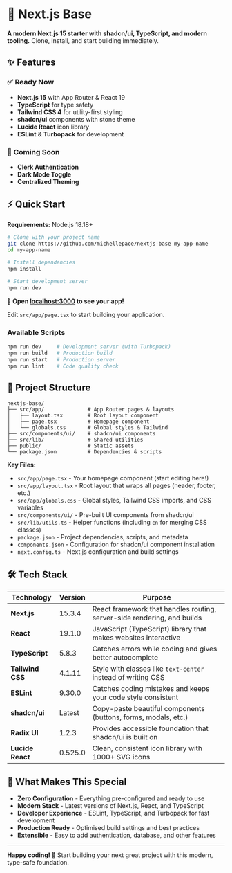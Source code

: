 # 🚀 Next.js Base

**A modern Next.js 15 starter with shadcn/ui, TypeScript, and modern tooling.** Clone, install, and start building immediately.

## ✨ Features

### ✅ Ready Now
- **Next.js 15** with App Router & React 19
- **TypeScript** for type safety
- **Tailwind CSS 4** for utility-first styling
- **shadcn/ui** components with stone theme
- **Lucide React** icon library
- **ESLint** & **Turbopack** for development

### 🚧 Coming Soon
- **Clerk Authentication**
- **Dark Mode Toggle**
- **Centralized Theming**

## ⚡ Quick Start

**Requirements:** Node.js 18.18+

```bash
# Clone with your project name
git clone https://github.com/michellepace/nextjs-base my-app-name
cd my-app-name

# Install dependencies
npm install

# Start development server
npm run dev
```

**🎉 Open [localhost:3000](http://localhost:3000) to see your app!**

Edit `src/app/page.tsx` to start building your application.

### Available Scripts

```bash
npm run dev     # Development server (with Turbopack)
npm run build   # Production build
npm run start   # Production server
npm run lint    # Code quality check
```

## 📁 Project Structure

```
nextjs-base/
├── src/app/              # App Router pages & layouts
│   ├── layout.tsx        # Root layout component
│   ├── page.tsx          # Homepage component
│   └── globals.css       # Global styles & Tailwind
├── src/components/ui/    # shadcn/ui components
├── src/lib/              # Shared utilities
├── public/               # Static assets
└── package.json          # Dependencies & scripts
```

**Key Files:**
- `src/app/page.tsx` - Your homepage component (start editing here!)
- `src/app/layout.tsx` - Root layout that wraps all pages (header, footer, etc.)
- `src/app/globals.css` - Global styles, Tailwind CSS imports, and CSS variables
- `src/components/ui/` - Pre-built UI components from shadcn/ui
- `src/lib/utils.ts` - Helper functions (including `cn` for merging CSS classes)
- `package.json` - Project dependencies, scripts, and metadata
- `components.json` - Configuration for shadcn/ui component installation
- `next.config.ts` - Next.js configuration and build settings

## 🛠️ Tech Stack

| Technology | Version | Purpose |
|------------|---------|---------|
| **Next.js** | 15.3.4 | React framework that handles routing, server-side rendering, and builds |
| **React** | 19.1.0 | JavaScript (TypeScript) library that makes websites interactive |
| **TypeScript** | 5.8.3 | Catches errors while coding and gives better autocomplete |
| **Tailwind CSS** | 4.1.11 | Style with classes like `text-center` instead of writing CSS |
| **ESLint** | 9.30.0 | Catches coding mistakes and keeps your code style consistent |
| **shadcn/ui** | Latest | Copy-paste beautiful components (buttons, forms, modals, etc.) |
| **Radix UI** | 1.2.3 | Provides accessible foundation that shadcn/ui is built on |
| **Lucide React** | 0.525.0 | Clean, consistent icon library with 1000+ SVG icons |

## 🎯 What Makes This Special

- **Zero Configuration** - Everything pre-configured and ready to use
- **Modern Stack** - Latest versions of Next.js, React, and TypeScript
- **Developer Experience** - ESLint, TypeScript, and Turbopack for fast development
- **Production Ready** - Optimised build settings and best practices
- **Extensible** - Easy to add authentication, database, and other features

---

**Happy coding! 🎉** Start building your next great project with this modern, type-safe foundation.